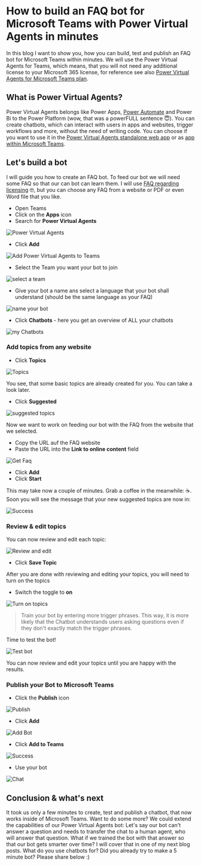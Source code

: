 # How to build an FAQ bot for Microsoft Teams with Power Virtual Agents in minutes

In this blog I want to show you, how you can build, test and publish an FAQ bot for Microsoft Teams within minutes. We will use the Power Virtual Agents for Teams, which means, that you will not need any additional license to your Microsoft 365 license, for reference see also [Power Virtual Agents for Microsoft Teams plan](https://docs.microsoft.com/en-us/power-virtual-agents/requirements-licensing-subscriptions#power-virtual-agents-for-microsoft-teams-plan). 

## What is Power Virtual Agents?

Power Virtual Agents belongs like Power Apps, [Power Automate](https://flow.microsoft.com) and Power Bi to the Power Platform (wow, that was a powerFULL sentence 😇). You can create chatbots, which can interact with users in apps and websites, trigger workflows and more, without the need of writing code. You can choose if you want to use it in the [Power Virtual Agents standalone web app](https://powerva.microsoft.com) or as [app within Microsoft Teams](https://aka.ms/PVAForTeams).

## Let's build a bot

I will guide you how to create an FAQ bot. To feed our bot we will need some FAQ so that our can bot can learn them. I will use [FAQ regarding licensing](https://docs.microsoft.com/en-us/power-platform/admin/powerapps-flow-licensing-faq) 🤓, but you can choose any FAQ from a website or PDF or even Word file that you like. 

* Open Teams
* Click on the **Apps** icon
* Search for **Power Virtual Agents**

![Power Virtual Agents](https://github.com/LuiseFreese/blog/blob/main/media/how-to-build-a-faq-bot/pva-teams.png)

* Click **Add**

![Add Power Virtual Agents to Teams](https://github.com/LuiseFreese/blog/blob/main/media/how-to-build-a-faq-bot/add-pva.png)

* Select the Team you want your bot to join

![select a team](https://github.com/LuiseFreese/blog/blob/main/media/how-to-build-a-faq-bot/pva-create.png)

* Give your bot a name ans select a language that your bot shall understand (should be the same language as your FAQ)

![name your bot](https://github.com/LuiseFreese/blog/blob/main/media/how-to-build-a-faq-bot/pva-create2.png)

* Click **Chatbots** - here you get an overview of ALL your chatbots

![my Chatbots](https://github.com/LuiseFreese/blog/blob/main/media/how-to-build-a-faq-bot/my-chatsbots.png)

### Add topics from any website

* Click **Topics**

![Topics](https://github.com/LuiseFreese/blog/blob/main/media/how-to-build-a-faq-bot/topics.png)

You see, that some basic topics are already created for you. You can take a look later. 

* Click **Suggested**

![suggested topics](https://github.com/LuiseFreese/blog/blob/main/media/how-to-build-a-faq-bot/suggested.png)

Now we want to work on feeding our bot with the FAQ from the website that we selected. 

* Copy the URL auf the FAQ website
* Paste the URL into the **Link to online content** field

![Get Faq](https://github.com/LuiseFreese/blog/blob/main/media/how-to-build-a-faq-bot/getfaq.png)

* Click **Add**
* Click **Start**

This may take now a couple of minutes. Grab a coffee in the meanwhile: ☕. Soon you will see the message that your new suggested topics are now in: 

![Success](https://github.com/LuiseFreese/blog/blob/main/media/how-to-build-a-faq-bot/success.png)

### Review & edit topics

You can now review and edit each topic: 

![Review and edit](https://github.com/LuiseFreese/blog/blob/main/media/how-to-build-a-faq-bot/edit-topics.png)

* Click **Save Topic**

After you are done with reviewing and editing your topics, you will need to turn on the topics

* Switch the toggle to **on**

![Turn on topics](https://github.com/LuiseFreese/blog/blob/main/media/how-to-build-a-faq-bot/turn-on.png)

> Train your bot by entering more trigger phrases. This way, it is more likely that the Chatbot understands users asking questions even if they don't exactly match the trigger phrases. 

Time to test the bot! 

![Test bot](https://github.com/LuiseFreese/blog/blob/main/media/how-to-build-a-faq-bot/end-connversation.png)

You can now review and edit your topics until you are happy with the results. 

### Publish your Bot to Microsoft Teams

* Click the **Publish** icon

![Publish](https://github.com/LuiseFreese/blog/blob/main/media/how-to-build-a-faq-bot/publish.png)

* Click **Add**

![Add Bot](https://github.com/LuiseFreese/blog/blob/main/media/how-to-build-a-faq-bot/add.png)

* Click **Add to Teams**

![Success](https://github.com/LuiseFreese/blog/blob/main/media/how-to-build-a-faq-bot/publish-bot.png)

* Use your bot

![Chat](https://github.com/LuiseFreese/blog/blob/main/media/how-to-build-a-faq-bot/chat.png)

## Conclusion & what's next

It took us only a few minutes to create, test and publish a chatbot, that now works inside of Microsoft Teams. Want to do some more? We could extend the capabilities of our Power Virtual Agents bot: Let's say our bot can't answer a question and needs to transfer the chat to a human agent, who will answer that question. What if we trained the bot with that answer so that our bot gets smarter over time? I will cover that in one of my next blog posts. What do you use chatbots for? Did you already try to make a 5 minute bot? Please share below :)
